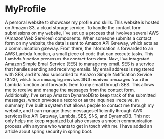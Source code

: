 # MyProfile
A personal website to showcase my profile and skills. This website is hosted on Amazon S3, a cloud storage service. To handle the contact form submissions on my website, I've set up a process that involves several AWS (Amazon Web Services) components.
When someone submits a contact form on my website, the data is sent to Amazon API Gateway, which acts as a communication gateway. From there, the information is forwarded to an AWS Lambda function, a small piece of code that can execute tasks. This Lambda function processes the contact form data.
Next, I've integrated Amazon Simple Email Service (SES) to manage my email. SES is a service that handles sending and receiving emails. My email address is registered with SES, and it's also subscribed to Amazon Simple Notification Service (SNS), which is a messaging service.
SNS receives messages from the Lambda function and forwards them to my email through SES. This allows me to receive and manage the messages from the contact form. Additionally, I've set up Amazon DynamoDB to keep track of the submitted messages, which provides a record of all the inquiries I receive.
In summary, I've built a system that allows people to contact me through my website, and I can manage these messages efficiently through AWS services like API Gateway, Lambda, SES, SNS, and DynamoDB. This not only helps me keep organized but also ensures a smooth communication process with anyone who wants to get in touch with me.
I have added an article about spring security in spring boot.
